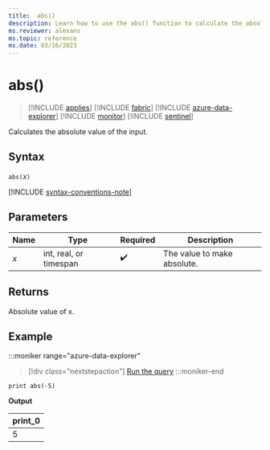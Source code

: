 ```yaml
---
title:  abs()
description: Learn how to use the abs() function to calculate the absolute value of an input.
ms.reviewer: alexans
ms.topic: reference
ms.date: 03/16/2023
---
```

# abs()

> [!INCLUDE [applies](../includes/applies-to-version/applies.md)] [!INCLUDE [fabric](../includes/applies-to-version/fabric.md)] [!INCLUDE [azure-data-explorer](../includes/applies-to-version/azure-data-explorer.md)] [!INCLUDE [monitor](../includes/applies-to-version/monitor.md)] [!INCLUDE [sentinel](../includes/applies-to-version/sentinel.md)]

Calculates the absolute value of the input.

## Syntax

`abs(`*x*`)`

[!INCLUDE [syntax-conventions-note](../includes/syntax-conventions-note.md)]

## Parameters

| Name | Type | Required | Description |
|--|--|--|--|
| *x* | int, real, or timespan |  :heavy_check_mark: | The value to make absolute. |

## Returns

Absolute value of x.

## Example

:::moniker range="azure-data-explorer"
> [!div class="nextstepaction"]
> <a href="https://dataexplorer.azure.com/clusters/help/databases/Samples?query=H4sIAAAAAAAAAysoyswrUUhMKtbQNdUEADsyYK4NAAAA" target="_blank">Run the query</a>
:::moniker-end

```kusto
print abs(-5)
```

**Output**

|print_0|
|------|
|5|
